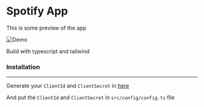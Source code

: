 # Spotify App

This is some preview of the app

![Demo](https://github.com/Erik3010/spotify-client/blob/master/demo.gif)

Build with typescript and tailwind


### Installation
---

Generate your `ClientId` and `ClientSecret` in [here](https://developer.spotify.com/dashboard/)

And put the `ClientId` and `ClientSecret` in `src/config/config.ts` file